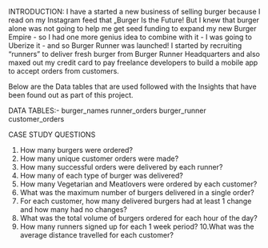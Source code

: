 INTRODUCTION:
I have a started a new business of selling burger because I read on my Instagram feed that „Burger Is the Future!
But I knew that burger alone was not going to help me get seed funding to expand my new Burger Empire - so I had one more genius idea to combine with it - I was 
going to Uberize it - and so Burger Runner was launched! I started by recruiting “runners” to deliver fresh burger from Burger Runner 
Headquarters and also maxed out my credit card to pay freelance developers to build a mobile app to accept orders from customers.

Below are the Data tables that are used followed with the Insights that have been found out as part of this project.

DATA TABLES:- 
burger_names
runner_orders
burger_runner
customer_orders

CASE STUDY QUESTIONS
1. How many burgers were ordered?
2. How many unique customer orders were made?
3. How many successful orders were delivered by each runner?
4. How many of each type of burger was delivered?
5. How many Vegetarian and Meatlovers were ordered by each customer?
6. What was the maximum number of burgers delivered in a single order?
7. For each customer, how many delivered burgers had at least 1 change and how many had no changes?
8. What was the total volume of burgers ordered for each hour of the day?
9. How many runners signed up for each 1 week period? 
10.What was the average distance travelled for each customer?
